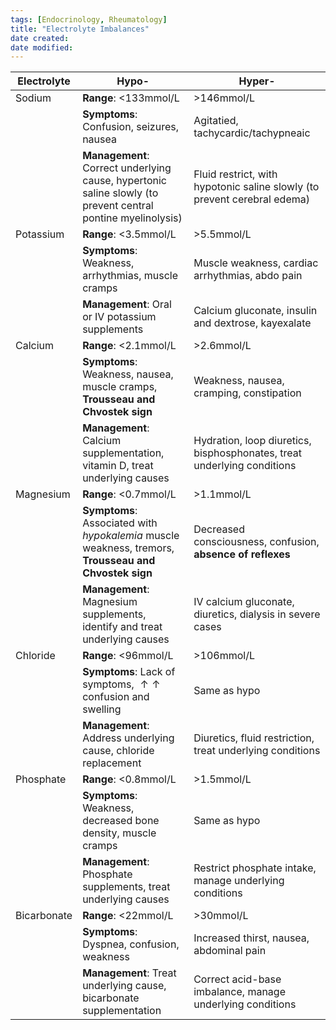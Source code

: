 ```yaml
---
tags: [Endocrinology, Rheumatology]
title: "Electrolyte Imbalances"
date created:
date modified: 
---
```


| Electrolyte | Hypo-                   | Hyper-                       |
| ------------|------------------------|-----------------------------|
| Sodium      | **Range**: <133mmol/L  | >146mmol/L                  |
|             | **Symptoms**: Confusion, seizures, nausea | Agitatied, tachycardic/tachypneaic      |
|             | **Management**: Correct underlying cause, hypertonic saline slowly (to prevent central pontine myelinolysis) | Fluid restrict, with hypotonic saline slowly (to prevent cerebral edema) |
| Potassium   | **Range**: <3.5mmol/L  | >5.5mmol/L                  |
|             | **Symptoms**: Weakness, arrhythmias, muscle cramps | Muscle weakness, cardiac arrhythmias, abdo pain |
|             | **Management**: Oral or IV potassium supplements | Calcium gluconate, insulin and dextrose, kayexalate |
| Calcium     | **Range**: <2.1mmol/L  | >2.6mmol/L                  |
|             | **Symptoms**: Weakness, nausea, muscle cramps, **Trousseau and Chvostek sign** | Weakness, nausea, cramping, constipation |
|             | **Management**: Calcium supplementation, vitamin D, treat underlying causes | Hydration, loop diuretics, bisphosphonates, treat underlying conditions |
| Magnesium   | **Range**: <0.7mmol/L  | >1.1mmol/L                  |
|             | **Symptoms**: Associated with _hypokalemia_ muscle weakness, tremors, **Trousseau and Chvostek sign** | Decreased consciousness, confusion, **absence of reflexes** |
|             | **Management**: Magnesium supplements, identify and treat underlying causes | IV calcium gluconate, diuretics, dialysis in severe cases |
| Chloride    | **Range**: <96mmol/L   | >106mmol/L                  |
|             | **Symptoms**: Lack of symptoms, $\uparrow\uparrow$ confusion and swelling | Same as hypo |
|             | **Management**: Address underlying cause, chloride replacement | Diuretics, fluid restriction, treat underlying conditions |
| Phosphate   | **Range**: <0.8mmol/L  | >1.5mmol/L                  |
|             | **Symptoms**: Weakness, decreased bone density, muscle cramps | Same as hypo |
|             | **Management**: Phosphate supplements, treat underlying causes | Restrict phosphate intake, manage underlying conditions |
| Bicarbonate | **Range**: <22mmol/L | >30mmol/L | 
|             | **Symptoms**: Dyspnea, confusion, weakness | Increased thirst, nausea, abdominal pain |
|             | **Management**: Treat underlying cause, bicarbonate supplementation | Correct acid-base imbalance, manage underlying conditions |
